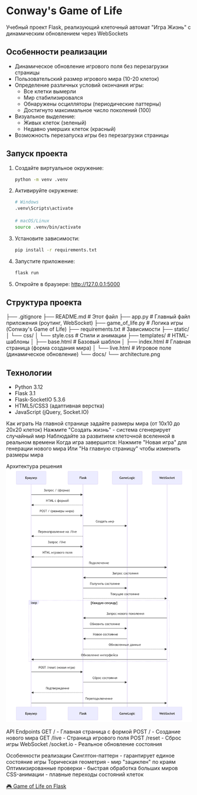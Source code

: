 # Conway's Game of Life

Учебный проект Flask, реализующий клеточный автомат "Игра Жизнь" с динамическим обновлением через WebSockets

## Особенности реализации
- Динамическое обновление игрового поля без перезагрузки страницы
- Пользовательский размер игрового мира (10-20 клеток)
- Определение различных условий окончания игры:
  - Все клетки вымерли
  - Мир стабилизировался
  - Обнаружены осцилляторы (периодические паттерны)
  - Достигнуто максимальное число поколений (100)
- Визуальное выделение:
  - Живых клеток (зеленый)
  - Недавно умерших клеток (красный)
- Возможность перезапуска игры без перезагрузки страницы

## Запуск проекта

1. Создайте виртуальное окружение:
   ```bash
   python -m venv .venv
   ```

2. Активируйте окружение:
   ```bash
   # Windows
   .venv\Scripts\activate
   
   # macOS/Linux
   source .venv/bin/activate
   ```

3. Установите зависимости:
   ```bash
   pip install -r requirements.txt
   ```

4. Запустите приложение:
   ```bash
   flask run
   ```

5. Откройте в браузере: http://127.0.0.1:5000

## Структура проекта
├── .gitignore
├── README.md        # Этот файл
├── app.py           # Главный файл приложения (роутинг, WebSocket)
├── game_of_life.py  # Логика игры (Conway's Game of Life)
├── requirements.txt # Зависимости
├── static/
│   └── css/
│       └── style.css # Стили и анимации
├── templates/       # HTML-шаблоны
│   ├── base.html    # Базовый шаблон
│   ├── index.html   # Главная страница (форма создания мира)
│   └── live.html    # Игровое поле (динамическое обновление)
└── docs/
    └── architecture.png
    
## Технологии
- Python 3.12
- Flask 3.1
- Flask-SocketIO 5.3.6
- HTML5/CSS3 (адаптивная верстка)
- JavaScript (jQuery, Socket.IO)

Как играть
На главной странице задайте размеры мира (от 10x10 до 20x20 клеток)
Нажмите "Создать жизнь" - система сгенерирует случайный мир
Наблюдайте за развитием клеточной вселенной в реальном времени
Когда игра завершится:
Нажмите "Новая игра" для генерации нового мира
Или "На главную страницу" чтобы изменить размеры мира

Архитектура решения
![Architecture Diagram](docs/architecture.png)

API Endpoints
GET / - Главная страница с формой
POST / - Создание нового мира
GET /live - Страница игрового поля
POST /reset - Сброс игры
WebSocket /socket.io - Реальное обновление состояния

Особенности реализации
Синглтон-паттерн - гарантирует единое состояние игры
Торическая геометрия - мир "зациклен" по краям
Оптимизированные проверки - быстрая обработка больших миров
CSS-анимации - плавные переходы состояний клеток


[🎮 Game of Life on Flask](https://github.com/user-aefimov/game_life) 